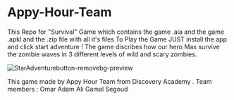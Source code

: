 # Appy-Hour-Team
This Repo for "Survival" Game which contains the game .aia and the game .apkl and the .zip file with all it's files
To Play the Game JUST install the app and click start adventure !
The game discribes how our hero Max survive the zombie waves in 3 different levels of wild and scary zombies.

![StarAdventurebutton-removebg-preview](https://github.com/ahmedsamehsalah1/Appy-Hour-Team/assets/157144454/ef3c8b73-307f-4be1-8aed-259cd54d5fa7)

This game made by Appy Hour Team from Discovery Academy .
Team members :
Omar
Adam
Ali
Gamal
Segoud
